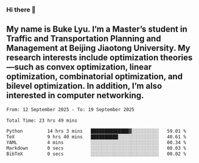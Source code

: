 ### Hi there 👋
## My name is Buke Lyu. I’m a Master’s student in Traffic and Transportation Planning and Management at Beijing Jiaotong University. My research interests include optimization theories—such as convex optimization, linear optimization, combinatorial optimization, and bilevel optimization. In addition, I’m also interested in computer networking.
<!--START_SECTION:waka-->

```txt
From: 12 September 2025 - To: 19 September 2025

Total Time: 23 hrs 49 mins

Python         14 hrs 3 mins   ██████████████▓░░░░░░░░░░   59.01 %
TeX            9 hrs 40 mins   ██████████░░░░░░░░░░░░░░░   40.61 %
YAML           4 mins          ░░░░░░░░░░░░░░░░░░░░░░░░░   00.34 %
Markdown       0 secs          ░░░░░░░░░░░░░░░░░░░░░░░░░   00.03 %
BibTeX         0 secs          ░░░░░░░░░░░░░░░░░░░░░░░░░   00.02 %
```

<!--END_SECTION:waka-->
<!--
**Bookervsky/Bookervsky** is a ✨ _special_ ✨ repository because its `README.md` (this file) appears on your GitHub profile.

Here are some ideas to get you started:

- 🔭 I’m currently working on ...
- 🌱 I’m currently learning ...
- 👯 I’m looking to collaborate on ...
- 🤔 I’m looking for help with ...
- 💬 Ask me about ...
- 📫 How to reach me: ...
- 😄 Pronouns: ...
- ⚡ Fun fact: ...
-->

